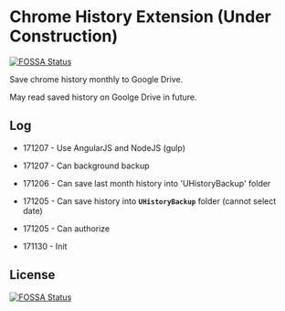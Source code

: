 # Chrome History Extension (Under Construction)
[![FOSSA Status](https://app.fossa.io/api/projects/git%2Bgithub.com%2FPike96%2FUHistory.svg?type=shield)](https://app.fossa.io/projects/git%2Bgithub.com%2FPike96%2FUHistory?ref=badge_shield)


Save chrome history monthly to Google Drive.

May read saved history on Goolge Drive in future.

## Log

- 171207 - Use AngularJS and NodeJS (gulp)

- 171207 - Can background backup

- 171206 - Can save last month history into 'UHistoryBackup' folder

- 171205 - Can save history into **`UHistoryBackup`** folder (cannot select date)

- 171205 - Can authorize

- 171130 - Init


## License
[![FOSSA Status](https://app.fossa.io/api/projects/git%2Bgithub.com%2FPike96%2FUHistory.svg?type=large)](https://app.fossa.io/projects/git%2Bgithub.com%2FPike96%2FUHistory?ref=badge_large)